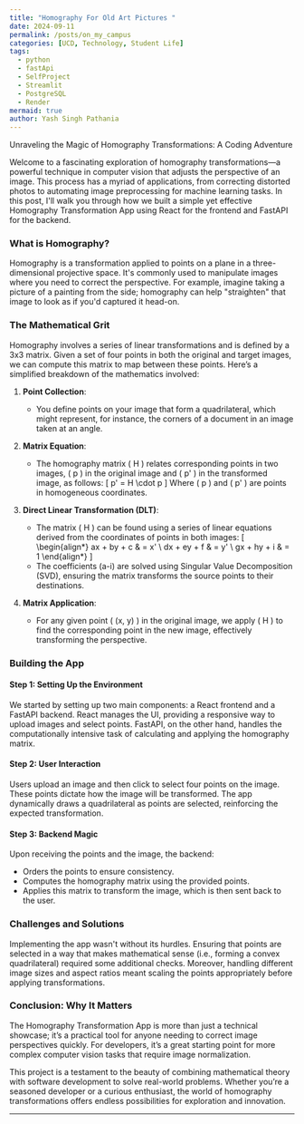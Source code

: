 ```yaml
---
title: "Homography For Old Art Pictures "
date: 2024-09-11
permalink: /posts/on_my_campus
categories: [UCD, Technology, Student Life]
tags:
  - python
  - fastApi
  - SelfProject
  - Streamlit
  - PostgreSQL
  - Render
mermaid: true
author: Yash Singh Pathania
---
```



Unraveling the Magic of Homography Transformations: A Coding Adventure

Welcome to a fascinating exploration of homography transformations—a powerful technique in computer vision that adjusts the perspective of an image. This process has a myriad of applications, from correcting distorted photos to automating image preprocessing for machine learning tasks. In this post, I'll walk you through how we built a simple yet effective Homography Transformation App using React for the frontend and FastAPI for the backend.

### What is Homography?

Homography is a transformation applied to points on a plane in a three-dimensional projective space. It's commonly used to manipulate images where you need to correct the perspective. For example, imagine taking a picture of a painting from the side; homography can help "straighten" that image to look as if you'd captured it head-on.

### The Mathematical Grit

Homography involves a series of linear transformations and is defined by a 3x3 matrix. Given a set of four points in both the original and target images, we can compute this matrix to map between these points. Here’s a simplified breakdown of the mathematics involved:

1. **Point Collection**:
   - You define points on your image that form a quadrilateral, which might represent, for instance, the corners of a document in an image taken at an angle.

2. **Matrix Equation**:
   - The homography matrix \( H \) relates corresponding points in two images, \( p \) in the original image and \( p' \) in the transformed image, as follows:
   \[
   p' = H \cdot p
   \]
   Where \( p \) and \( p' \) are points in homogeneous coordinates.

3. **Direct Linear Transformation (DLT)**:
   - The matrix \( H \) can be found using a series of linear equations derived from the coordinates of points in both images:
   \[
   \begin{align*}
   ax + by + c & = x' \\
   dx + ey + f & = y' \\
   gx + hy + i & = 1
   \end{align*}
   \]
   - The coefficients (a-i) are solved using Singular Value Decomposition (SVD), ensuring the matrix transforms the source points to their destinations.

4. **Matrix Application**:
   - For any given point \( (x, y) \) in the original image, we apply \( H \) to find the corresponding point in the new image, effectively transforming the perspective.

### Building the App

#### Step 1: Setting Up the Environment

We started by setting up two main components: a React frontend and a FastAPI backend. React manages the UI, providing a responsive way to upload images and select points. FastAPI, on the other hand, handles the computationally intensive task of calculating and applying the homography matrix.

#### Step 2: User Interaction

Users upload an image and then click to select four points on the image. These points dictate how the image will be transformed. The app dynamically draws a quadrilateral as points are selected, reinforcing the expected transformation.

#### Step 3: Backend Magic

Upon receiving the points and the image, the backend:
- Orders the points to ensure consistency.
- Computes the homography matrix using the provided points.
- Applies this matrix to transform the image, which is then sent back to the user.

### Challenges and Solutions

Implementing the app wasn't without its hurdles. Ensuring that points are selected in a way that makes mathematical sense (i.e., forming a convex quadrilateral) required some additional checks. Moreover, handling different image sizes and aspect ratios meant scaling the points appropriately before applying transformations.

### Conclusion: Why It Matters

The Homography Transformation App is more than just a technical showcase; it’s a practical tool for anyone needing to correct image perspectives quickly. For developers, it’s a great starting point for more complex computer vision tasks that require image normalization.

This project is a testament to the beauty of combining mathematical theory with software development to solve real-world problems. Whether you’re a seasoned developer or a curious enthusiast, the world of homography transformations offers endless possibilities for exploration and innovation.

---